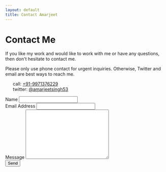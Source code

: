 ```yaml
---
layout: default
title: Contact Amarjeet
---
```


<div id="contact">
  <h1 class="pageTitle">Contact Me</h1>
  <div class="contactContent">
    <p class="intro">If you like my work and would like to work with me or have any questions, then don't hesitate to contact me.</p>
    <p>Please only use phone contact for urgent inquiries. Otherwise, Twitter and email are best ways to reach me.</p>
    <p><ul style="list-style-type: none;">
          <li>call: <a href="tel:+91-9971376229">+91-9971376229</a></li>
          <li>twitter: <a href="http://twitter.com/intent/tweet?screen_name=amarjeetsingh53">@amarjeetsingh53</a></li>
    </ul></p>
  </div>
  <form action="http://formspree.io/{{ site.social.email }}" method="POST">
    <label for="name">Name</label>    
    <input type="text" id="name" name="name" class="full-width"><br>
    <label for="email">Email Address</label>
    <input type="email" id="email" name="_replyto" class="full-width"><br>
    <label for="message">Message</label>
    <textarea name="message" id="message" cols="30" rows="10" class="full-width"></textarea><br>
    <input type="submit" value="Send" class="button">
  </form>
</div>